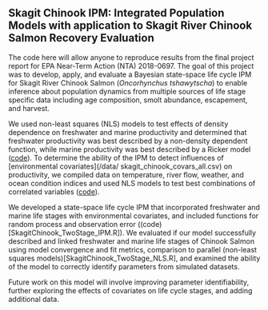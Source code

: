 ## Skagit Chinook IPM: Integrated Population Models with application to Skagit River Chinook Salmon Recovery Evaluation 

The code here will allow anyone to reproduce results from the final project report for EPA Near-Term Action (NTA) 2018-0697. The goal of this project was to develop, apply, and evaluate a Bayesian state-space life cycle IPM for Skagit River Chinook Salmon (_Oncorhynchus tshawytscha_) to enable inference about population dynamics from multiple sources of life stage specific data including age composition, smolt abundance, escapement, and harvest.

We used non-least squares (NLS) models to test effects of density dependence on freshwater and marine productivity and determined that freshwater productivity was best described by a non-density dependent function, while marine productivity was best described by a Ricker model ([code](/analysis/SkagitChinook_TwoStage_NLS_DensDepModelSel.R)). To determine the ability of the IPM to detect influences of [environmental covariates](/data/
skagit_chinook_covars_all.csv) on productivity, we compiled data on temperature, river flow, weather, and ocean condition indices and used NLS models to test best combinations of correlated variables ([code](/analysis/SkagitChinook_TwoStage_NLS_CovModelSel.R)).

We developed a state-space life cycle IPM that incorporated freshwater and marine life stages with environmental covariates, and included functions for random process and observation error ((code)[SkagitChinook_TwoStage_IPM.R]). We evaluated if our model successfully described and linked freshwater and marine life stages of Chinook Salmon using model convergence and fit metrics, comparison to parallel (non-least squares models)[SkagitChinook_TwoStage_NLS.R], and examined the ability of the model to correctly identify parameters from simulated datasets.

Future work on this model will involve improving parameter identifiability, further exploring the effects of covariates on life cycle stages, and adding additional data.
